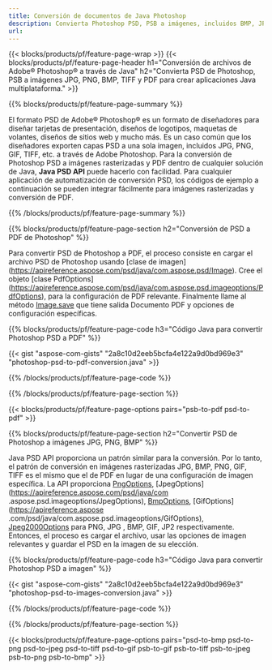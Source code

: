 ```yaml
---
title: Conversión de documentos de Java Photoshop
description: Convierta Photoshop PSD, PSB a imágenes, incluidos BMP, JPG, PNG, TIFF y PDF a través de la biblioteca de Java.
url: 
---
```


{{< blocks/products/pf/feature-page-wrap >}}
{{< blocks/products/pf/feature-page-header h1="Conversión de archivos de Adobe® Photoshop® a través de Java" h2="Convierta PSD de Photoshop, PSB a imágenes JPG, PNG, BMP, TIFF y PDF para crear aplicaciones Java multiplataforma." >}}

{{% blocks/products/pf/feature-page-summary %}}

El formato PSD de Adobe® Photoshop® es un formato de diseñadores para diseñar tarjetas de presentación, diseños de logotipos, maquetas de volantes, diseños de sitios web y mucho más. Es un caso común que los diseñadores exporten capas PSD a una sola imagen, incluidos JPG, PNG, GIF, TIFF, etc. a través de Adobe Photoshop. Para la conversión de Photoshop PSD a imágenes rasterizadas y PDF dentro de cualquier solución de Java, **Java PSD API** puede hacerlo con facilidad. Para cualquier aplicación de automatización de conversión PSD, los códigos de ejemplo a continuación se pueden integrar fácilmente para imágenes rasterizadas y conversión de PDF.

{{% /blocks/products/pf/feature-page-summary  %}}

{{% blocks/products/pf/feature-page-section  h2="Conversión de PSD a PDF de Photoshop" %}}

Para convertir PSD de Photoshop a PDF, el proceso consiste en cargar el archivo PSD de Photoshop usando [clase de imagen] (https://apireference.aspose.com/psd/java/com.aspose.psd/Image). Cree el objeto [clase PdfOptions] (https://apireference.aspose.com/psd/java/com.aspose.psd.imageoptions/PdfOptions), para la configuración de PDF relevante. Finalmente llame al método [Image.save](https://apireference.aspose.com/psd/java/com.aspose.psd/Image#save-java.lang.String-com.aspose.psd.ImageOptionsBase-) que tiene salida Documento PDF y opciones de configuración específicas.

{{% blocks/products/pf/feature-page-code h3="Código Java para convertir Photoshop PSD a PDF" %}}

{{< gist "aspose-com-gists" "2a8c10d2eeb5bcfa4e122a9d0bd969e3" "photoshop-psd-to-pdf-conversion.java" >}}

{{% /blocks/products/pf/feature-page-code  %}}

{{% /blocks/products/pf/feature-page-section %}}

{{< blocks/products/pf/feature-page-options pairs="psb-to-pdf psd-to-pdf" >}}

{{% blocks/products/pf/feature-page-section  h2="Convertir PSD de Photoshop a imágenes JPG, PNG, BMP" %}}

Java PSD API proporciona un patrón similar para la conversión. Por lo tanto, el patrón de conversión en imágenes rasterizadas JPG, BMP, PNG, GIF, TIFF es el mismo que el de PDF en lugar de una configuración de imagen específica. La API proporciona [PngOptions](https://apireference.aspose.com/psd/java/com.aspose.psd.imageoptions/PngOptions), [JpegOptions](https://apireference.aspose.com/psd/java/com .aspose.psd.imageoptions/JpegOptions), [BmpOptions](https://apireference.aspose.com/psd/java/com.aspose.psd.imageoptions/BmpOptions), [GifOptions](https://apireference.aspose .com/psd/java/com.aspose.psd.imageoptions/GifOptions), [Jpeg2000Options](https://apireference.aspose.com/psd/java/com.aspose.psd.imageoptions/Jpeg2000Options) para PNG, JPG , BMP, GIF, JP2 respectivamente. Entonces, el proceso es cargar el archivo, usar las opciones de imagen relevantes y guardar el PSD en la imagen de su elección.

{{% blocks/products/pf/feature-page-code h3="Código Java para convertir Photoshop PSD a imagen" %}}

{{< gist "aspose-com-gists" "2a8c10d2eeb5bcfa4e122a9d0bd969e3" "photoshop-psd-to-images-conversion.java" >}}

{{% /blocks/products/pf/feature-page-code  %}}

{{% /blocks/products/pf/feature-page-section %}}

{{< blocks/products/pf/feature-page-options pairs="psd-to-bmp psd-to-png psd-to-jpeg psd-to-tiff psd-to-gif psb-to-gif psb-to-tiff psb-to-jpeg psb-to-png psb-to-bmp" >}}

